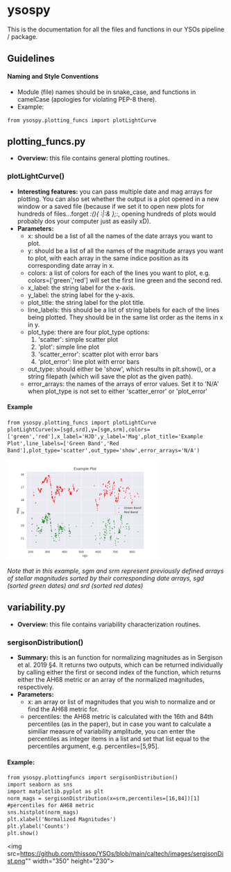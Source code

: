 # ysospy 
This is the documentation for all the files and functions in our YSOs pipeline / package. 

## Guidelines
#### Naming and Style Conventions 
- Module (file) names should be in snake_case, and functions in camelCase (apologies for violating PEP-8 there). 
- Example: 
```
from ysospy.plotting_funcs import plotLightCurve
```
## plotting_funcs.py
- **Overview:** this file contains general plotting routines. 
### plotLightCurve()
- **Interesting features:** you can pass multiple date and mag arrays for plotting. You can also set whether the output is a plot opened in a new window or a saved file (because if we set it to open new plots for hundreds of files...forget *:(){ :|:& };:*, opening hundreds of plots would probably dos your computer just as easily xD).  
- **Parameters:** 
  - x: should be a list of all the names of the date arrays you want to plot. 
  - y: should be a list of all the names of the magnitude arrays you want to plot, with each array in the same indice position as its corresponding date array in x. 
  - colors: a list of colors for each of the lines you want to plot, e.g. colors=['green','red'] will set the first line green and the second red. 
  - x_label: the string label for the x-axis. 
  - y_label: the string label for the y-axis. 
  - plot_title: the string label for the plot title.
  - line_labels: this should be a list of string labels for each of the lines being plotted. They should be in the same list order as the items in x in y. 
  - plot_type: there are four plot_type options:
    1. 'scatter': simple scatter plot
    2. 'plot': simple line plot
    3. 'scatter_error': scatter plot with error bars 
    4. 'plot_error': line plot with error bars
  - out_type: should either be 'show', which results in plt.show(), or a string filepath (which will save the plot as the given path).
  - error_arrays: the names of the arrays of error values. Set it to 'N/A' when plot_type is not set to either 'scatter_error' or 'plot_error'
#### Example
```
from ysospy.plotting_funcs import plotLightCurve
plotLightCurve(x=[sgd,srd],y=[sgm,srm],colors=['green','red'],x_label='HJD',y_label='Mag',plot_title='Example Plot',line_labels=['Green Band','Red Band'],plot_type='scatter',out_type='show',error_arrays='N/A')
```
<img src="https://github.com/thissop/YSOs/blob/main/ysospy/images/example_plotLightCurve.png" width="350" height="230">

*Note that in this example, sgm and srm represent previously defined arrays of stellar magnitudes sorted by their corresponding date arrays, sgd (sorted green dates) and srd (sorted red dates)* 
## variability.py
- **Overview:** this file contains variability characterization routines. 
### sergisonDistribution()
- **Summary:** this is an function for normalizing magnitudes as in Sergison et al. 2019 §4. It returns two outputs, which can be returned individually by calling either the first or second index of the function, which returns either the AH68 metric or an array of the normalized magnitudes, respectively. 
- **Parameters:**
  - x: an array or list of magnitudes that you wish to normalize and or find the AH68 metric for. 
  - percentiles: the AH68 metric is calculated with the 16th and 84th percentiles (as in the paper), but in case you want to calculate a similiar measure of variability amplitude, you can enter the percentiles as integer items in a list and set that list equal to the percentiles argument, e.g. percentiles=[5,95]. 
#### Example: 
```
from ysospy.plottingfuncs import sergisonDistribution()
import seaborn as sns
import matplotlib.pyplot as plt
norm_mags = sergisonDistribution(x=srm,percentiles=[16,84])[1] #percentiles for AH68 metric
sns.histplot(norm_mags)
plt.xlabel('Normalized Magnitudes')
plt.ylabel('Counts')
plt.show()
```
<img src=https://github.com/thissop/YSOs/blob/main/caltech/images/sergisonDist.png"" width="350" height="230">


